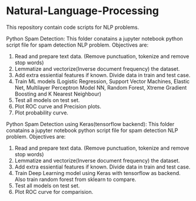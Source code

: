 # Natural-Language-Processing
This repository contain code scripts for NLP problems.

Python Spam Detection:
  This folder conatains a jupyter notebook python script file for spam detection NLP problem. Objectives are:
  1. Read and prepare text data. (Remove punctuation, tokenize and remove stop words)
  2. Lemmatize and vectorize(Inverse document frequency) the dataset.
  3. Add extra essiential features if known. Divide data in train and test case.
  4. Train ML models (Logistic Regression, Support Vector Machines, Elastic Net, Multilayer Perceptron Model NN, Random Forest,      Xtreme Gradient Boosting and K Nearest Neighbour)
  5. Test all models on test set.
  6. Plot ROC curve and Precision plots.
  7. Plot probability curve.
  
  Python Spam Detection using Keras(tensorflow backend):
  This folder conatains a jupyter notebook python script file for spam detection NLP problem. Objectives are:
  1. Read and prepare text data. (Remove punctuation, tokenize and remove stop words)
  2. Lemmatize and vectorize(Inverse document frequency) the dataset.
  3. Add extra essiential features if known. Divide data in train and test case.
  4. Train Deep Learning model using Keras with tensorflow as backend. Also train random forest from sklearn to compare.
  5. Test all models on test set.
  6. Plot ROC curve for comparision.
